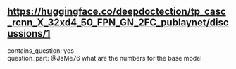 ## https://huggingface.co/deepdoctection/tp_casc_rcnn_X_32xd4_50_FPN_GN_2FC_publaynet/discussions/1

contains_question: yes  
question_part: @JaMe76  what are the numbers for the base model